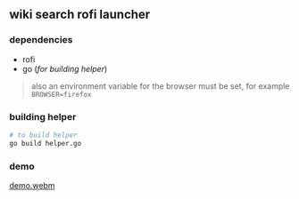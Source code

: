 ## wiki search rofi launcher

### dependencies

- rofi
- go (_for building helper_)

> also an environment variable for the browser must be set, for example `BROWSER=firefox`

### building helper

```bash
# to build helper
go build helper.go
```

### demo

[demo.webm](https://user-images.githubusercontent.com/78869105/189954772-29af4b3e-aa1d-4674-a0ae-04b9c4642b5f.webm)
